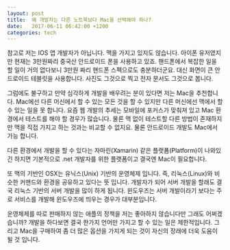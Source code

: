 ```yaml
---
layout: post
title:  왜 개발자는 다른 노트북보다 Mac을 선택해야 하나?
date:   2017-06-11 06:42:00 +1200
categories: tech
---
```


참고로 저는 IOS 앱 개발자가 아닙니다. 맥을 가지고 있지도 않습니다. 아이폰 유저였지만 현재는 3만원짜리 중국산 안드로이드 폰을 사용하고 있죠. 핸드폰에서 복잡한 일을 할 일이 거의 없다보니 3만원 짜리 핸드폰 스펙으로도 충분하더군요. 대신 화면이 큰 안드로이드 테블릿을 사용합니다. 사진도 그것으로 찍고 전자 문서도 그것으로 봅니다.

그럼에도 불구하고 만약 심각하게 개발을 배우려는 분이 있다면 저는 Mac을 추천합니다. <span class="highlight">Mac에선 다른 머신에서 할 수 있는 모든 것을 할 수 있지만 다른 머신에선 맥에서 할 수 있는 일을 못 합니다.</span> 요즘 웹 개발의 추세는 모바일에 포커스가 맞춰져 있고 Mac 환경에서 테스트를 해야 할 경우가 많습니다. 물론 맥 없이 테스트할 다른 방법이 존재하지만 맥을 직접 가지고 하는 것과는 비교할 수 없지요. 물론 안드로이드 개발도 Mac에서 가능 합니다.

다른 환경에서 개발을 할 수 있다는 자마린(Xamarin) 같은 플랫폼(Platform)이 나와있긴 하지면 기본적으로 .net 개발자를 위한 플랫폼이고 결국엔 Mac이 필요합니다.

또 맥의 기반인 OSX는 유닉스(Unix) 기반의 운영체제 입니다. 즉, 리눅스(Linux)와 비슷한 커맨드와 환경을 공유하고 있다는 뜻 입니다. 개발자가 되어 서버 개발을 할래도 결국 리눅스 기반의 서버 개발을 많이 하게 됩니다. 윈도우즈는 서버 개발이라기 보다는 주로 서비스를 개발해 윈도우즈에 띄우는 경우가 대부분입니다.

운영체제를 따로 판매하지 않는 애플의 정책을 저는 좋아하지 않습니다만 그래도 어쩌겠습니까? 개발을 하다보면 결국 한가지 언어만 가지고 할 수 있는 일은 제한적입니다. 그리고 Mac을 구매하여 좀 더 많은 옵션을 가지게 되는 것이 자신의 장래에 더욱 도움이 될 것 입니다.